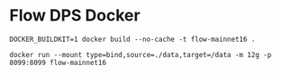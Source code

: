 # Flow DPS Docker

`DOCKER_BUILDKIT=1 docker build --no-cache -t flow-mainnet16 .`

`docker run --mount type=bind,source=./data,target=/data -m 12g -p 8099:8099 flow-mainnet16`